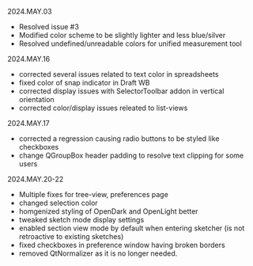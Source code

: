 2024.MAY.03
- Resolved issue #3
- Modified color scheme to be slightly lighter and less blue/silver
- Resolved undefined/unreadable colors for unified measurement tool

2024.MAY.16
- corrected several issues related to text color in spreadsheets
- fixed color of snap indicator in Draft WB
- corrected display issues with SelectorToolbar addon in vertical orientation
- corrected color/display issues releated to list-views

2024.MAY.17
- corrected a regression causing radio buttons to be styled like checkboxes
- change QGroupBox header padding to resolve text clipping for some users

2024.MAY.20-22
- Multiple fixes for tree-view, preferences page
- changed selection color
- homgenized styling of OpenDark and OpenLight better
- tweaked sketch mode display settings
- enabled section view mode by default when entering sketcher (is not retroactive to existing sketches)
- fixed checkboxes in preference window having broken borders
- removed QtNormalizer as it is no longer needed.
